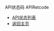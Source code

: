 <div class="sidebar_title icon-product__UCloudStack/v1.x">API状态码 APIRetcode</div>

* [API状态列表](UCloudStack/v1.x/apiretcode/README.md)
* [返回主页](UCloudStack/README.md)

